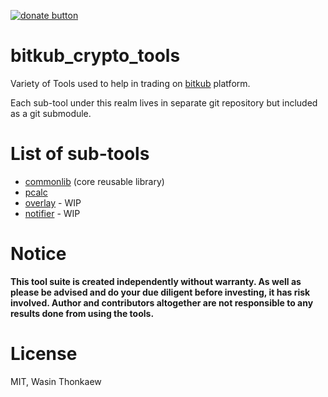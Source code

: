 [![donate button](https://img.shields.io/badge/$-donate-ff69b4.svg?maxAge=2592000&amp;style=flat)](https://github.com/haxpor/donate)

# bitkub_crypto_tools
Variety of Tools used to help in trading on [bitkub](https://bitkub.com/) platform.

Each sub-tool under this realm lives in separate git repository but included as
a git submodule.

# List of sub-tools

* [commonlib](https://github.com/haxpor/bitkub_commonlib) (core reusable library)
* [pcalc](https://github.com/haxpor/bitkub_pcalc)
* [overlay](https://github.com/haxpor/bitkub_overlay) - WIP
* [notifier](https://github.com/haxpor/bitkub_notifier) - WIP

# Notice

**This tool suite is created independently without warranty. As well as please be advised and do your due diligent before investing, it has risk involved. Author and contributors altogether are not responsible to any results done from using the tools.**

# License
MIT, Wasin Thonkaew
